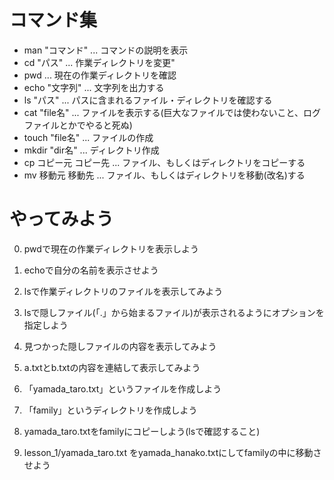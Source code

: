 # コマンド集

* man "コマンド"     ... コマンドの説明を表示
* cd "パス"         ... 作業ディレクトリを変更"
* pwd               ... 現在の作業ディレクトリを確認
* echo "文字列"      ... 文字列を出力する
* ls "パス"          ... パスに含まれるファイル・ディレクトリを確認する
* cat "file名"       ... ファイルを表示する(巨大なファイルでは使わないこと、ログファイルとかでやると死ぬ)
* touch "file名"     ... ファイルの作成
* mkdir "dir名"      ... ディレクトリ作成
* cp コピー元 コピー先  ... ファイル、もしくはディレクトリをコピーする
* mv 移動元 移動先     ... ファイル、もしくはディレクトリを移動(改名)する

# やってみよう

0. pwdで現在の作業ディレクトリを表示しよう

1. echoで自分の名前を表示させよう 

2. lsで作業ディレクトリのファイルを表示してみよう

3. lsで隠しファイル(「.」から始まるファイル)が表示されるようにオプションを指定しよう

4. 見つかった隠しファイルの内容を表示してみよう

5. a.txtとb.txtの内容を連結して表示してみよう

6. 「yamada_taro.txt」というファイルを作成しよう

7. 「family」というディレクトリを作成しよう

8.  yamada_taro.txtをfamilyにコピーしよう(lsで確認すること)

9.  lesson_1/yamada_taro.txt をyamada_hanako.txtにしてfamilyの中に移動させよう

